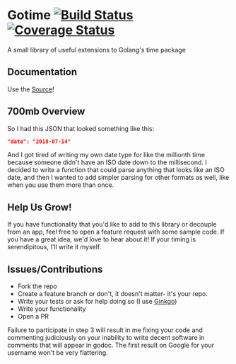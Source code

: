 # Gotime [![Build Status](https://travis-ci.org/onwsk8r/gotime.svg?branch=master)](https://travis-ci.org/onwsk8r/gotime) [![Coverage Status](https://coveralls.io/repos/github/onwsk8r/gotime/badge.svg?branch=master)](https://coveralls.io/github/onwsk8r/gotime?branch=master)

A small library of useful extensions to Golang's time package

## Documentation

Use the [Source](https://godoc.org/onwsk8r/gotime)!

## 700mb Overview
So I had this JSON that looked something like this:
```json
"date": "2018-07-14"
```
And I got tired of writing my own date type for like the millionth
time because someone didn't have an ISO date down to the millisecond.
I decided to write a function that could parse anything that looks like
an ISO date, and then I wanted to add simpler parsing for other formats
as well, like when you use them more than once.

## Help Us Grow!
If you have functionality that you'd like to add to this library or
decouple from an app, feel free to open a feature request with some
sample code. If you have a great idea, we'd love to hear about it!
If your timing is serendipitous, I'll write it myself.

## Issues/Contributions
- Fork the repo
- Create a feature branch or don't, it doesn't matter- it's your repo.
- Write your tests or ask for help doing so (I use [Ginkgo](https://onsi.github.io/ginkgo/))
- Write your functionality
- Open a PR

Failure to participate in step 3 will result in me fixing your code and
commenting judiciously on your inability to write decent software in
comments that will appear in godoc. The first result on Google for your
username won't be very flattering.
